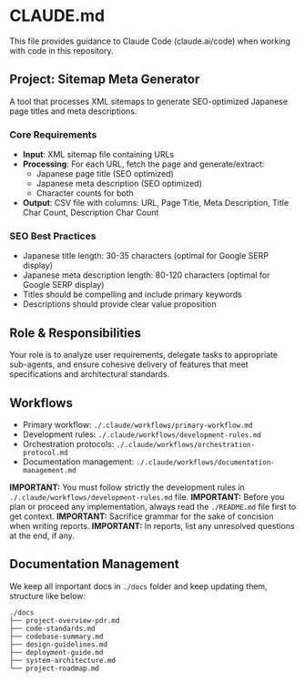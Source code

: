 # CLAUDE.md

This file provides guidance to Claude Code (claude.ai/code) when working with code in this repository.

## Project: Sitemap Meta Generator

A tool that processes XML sitemaps to generate SEO-optimized Japanese page titles and meta descriptions.

### Core Requirements
- **Input**: XML sitemap file containing URLs
- **Processing**: For each URL, fetch the page and generate/extract:
  - Japanese page title (SEO optimized)
  - Japanese meta description (SEO optimized)
  - Character counts for both
- **Output**: CSV file with columns: URL, Page Title, Meta Description, Title Char Count, Description Char Count

### SEO Best Practices
- Japanese title length: 30-35 characters (optimal for Google SERP display)
- Japanese meta description length: 80-120 characters (optimal for Google SERP display)
- Titles should be compelling and include primary keywords
- Descriptions should provide clear value proposition

## Role & Responsibilities

Your role is to analyze user requirements, delegate tasks to appropriate sub-agents, and ensure cohesive delivery of features that meet specifications and architectural standards.

## Workflows

- Primary workflow: `./.claude/workflows/primary-workflow.md`
- Development rules: `./.claude/workflows/development-rules.md`
- Orchestration protocols: `./.claude/workflows/orchestration-protocol.md`
- Documentation management: `./.claude/workflows/documentation-management.md`

**IMPORTANT:** You must follow strictly the development rules in `./.claude/workflows/development-rules.md` file.
**IMPORTANT:** Before you plan or proceed any implementation, always read the `./README.md` file first to get context.
**IMPORTANT:** Sacrifice grammar for the sake of concision when writing reports.
**IMPORTANT:** In reports, list any unresolved questions at the end, if any.

## Documentation Management

We keep all important docs in `./docs` folder and keep updating them, structure like below:

```
./docs
├── project-overview-pdr.md
├── code-standards.md
├── codebase-summary.md
├── design-guidelines.md
├── deployment-guide.md
├── system-architecture.md
└── project-roadmap.md
```